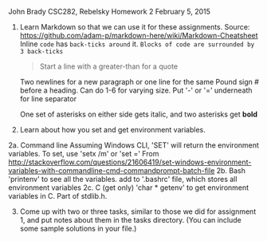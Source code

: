 John Brady
CSC282, Rebelsky
Homework 2
February 5, 2015

1. Learn Markdown so that we can use it for these assignments.
	Source: https://github.com/adam-p/markdown-here/wiki/Markdown-Cheatsheet
	Inline `code` has `back-ticks around` it.
	```Blocks of code are surrounded by 3 back-ticks ```
	>Start a line with a greater-than for a quote

	Two newlines for a new paragraph
	or one line for the same
	Pound sign # before a heading. Can do 1-6 for varying size. Put '-' or
	 '=' underneath for line separator

	 One set of asterisks on either side gets italic, and two asterisks get **bold**
2. Learn about how you set and get environment variables.

2a. Command line
	Assuming Windows CLI, 'SET' will return the environment variables. To set,
	use 'setx <newpath> /m' or 'set <pathname>=<newpath>'
	From http://stackoverflow.com/questions/21606419/set-windows-environment-variables-with-commandline-cmd-commandprompt-batch-file
2b. Bash
	'printenv' to see all the variables. 
	add to '.bashrc' file, which stores all environment variables
2c. C (get only)
	'char * getenv' to get environment variables in C. Part of stdlib.h. 

3. Come up with two or three tasks, similar to those we did for assignment 1, 
and put notes about them in the tasks directory. (You can include some 
sample solutions in your file.)